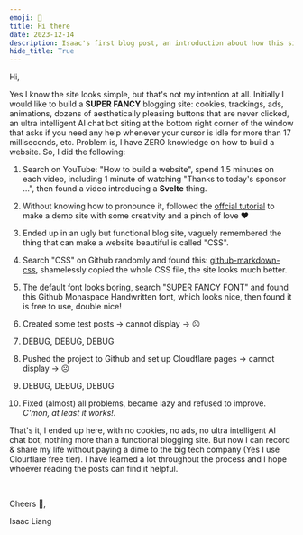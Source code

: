 ```yaml
---
emoji: 👋
title: Hi there
date: 2023-12-14
description: Isaac's first blog post, an introduction about how this site is created.
hide_title: True
---
```


Hi,

Yes I know the site looks simple, but that's not my intention at all. Initially I would like to build a **SUPER FANCY** blogging site: cookies, trackings, ads, animations, dozens of aesthetically pleasing buttons that are never clicked, an ultra intelligent AI chat bot siting at the bottom right corner of the window that asks if you need any help whenever your cursor is idle for more than 17 milliseconds, etc. Problem is, I have ZERO knowledge on how to build a website. So, I did the following:

1. Search on YouTube: "How to build a website", spend 1.5 minutes on each video, including 1 minute of watching "Thanks to today's sponsor ...", then found a video introducing a **Svelte** thing.

1. Without knowing how to pronounce it, followed the [offcial tutorial](https://kit.svelte.dev/docs/introduction) to make a demo site with some creativity and a pinch of love ❤️

1. Ended up in an ugly but functional blog site, vaguely remembered the thing that can make a website beautiful is called "CSS".

1. Search "CSS" on Github randomly and found this: [github-markdown-css](https://github.com/sindresorhus/github-markdown-css), shamelessly copied the whole CSS file, the site looks much better.

1. The default font looks boring, search "SUPER FANCY FONT" and found this Github Monaspace Handwritten font, which looks nice, then found it is free to use, double nice!

1. Created some test posts -> cannot display -> ☹️

1. DEBUG, DEBUG, DEBUG

1. Pushed the project to Github and set up Cloudflare pages -> cannot display -> ☹️

1. DEBUG, DEBUG, DEBUG

1. Fixed (almost) all problems, became lazy and refused to improve. _C'mon, at least it works!_.

That's it, I ended up here, with no cookies, no ads, no ultra intelligent AI chat bot, nothing more than a functional blogging site. But now I can record & share my life without paying a dime to the big tech company (Yes I use Clourflare free tier). I have learned a lot throughout the process and I hope whoever reading the posts can find it helpful.

&nbsp;&nbsp;

Cheers 🥂,

Isaac Liang
